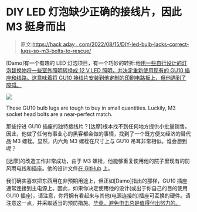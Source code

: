 # DIY LED 灯泡缺少正确的接线片，因此 M3 挺身而出

> 原文:[https://hack aday . com/2022/08/15/DIY-led-bulb-lacks-correct-lugs-so-m3-bolts-to-rescue/](https://hackaday.com/2022/08/15/diy-led-bulb-lacks-correct-lugs-so-m3-bolts-to-the-rescue/)

[Damo]有一个有趣的 LED 灯泡项目，有一个巧妙的转折:他[用一些自行设计的灯泡替换物将一些室外照明转换成 12 V LED 照明，并决定重新使用现有的 GU10 插座和线路。这意味着将 GU10 接线片安装到他定制的印刷电路板上，但他遇到了障碍。](https://damow.net/retrofitting-mains-powered-outdoor-lighting/)

[![](../Images/5a66aee8e6fdcd1ce4f524053fd46d19.png)](https://hackaday.com/wp-content/uploads/2022/08/gu10.jpg)

These GU10 bulb lugs are tough to buy in small quantities. Luckily, M3 socket head bolts are a near-perfect match.

那些拧进 GU10 插座的独特接线片？[达摩]根本找不到任何地方提供小批量销售。因此，他做了任何有事业心的黑客都会做的事情，找到了一个既方便又经济的替代品:M3 螺栓。显然，内六角 M3 螺栓在尺寸上与 GU10 吊耳非常相似。谁会想到呢？

[达摩]的改造工作非常成功，由于 M3 螺栓，他能够重复使用他的院子里现有的防风雨电线和插座。他的设计文件[在 GitHub](https://github.com/themainframe/gu10-12v-lamp) 上。

我们确实喜欢把东西用在非预期用途上，但正如[Damo]指出的那样，GU10 插座通常连接到主电源上。因此，如果你决定使用他的设计(或出于你自己的目的使用 GU10 插座)，请注意，你将拥有看起来与其他(电源连接的)插座可互换的硬件。请注意这一点，并采取适当的预防措施。[毕竟，避免电击总是值得付出努力的。](https://hackaday.com/2021/11/26/the-unofficial-guide-to-avoiding-electrocution/)